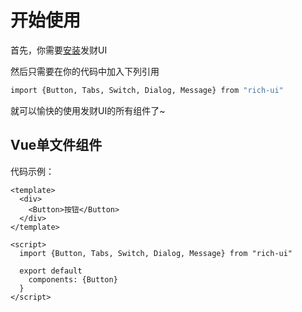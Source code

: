 # 开始使用

首先，你需要[安装](#/doc/install)发财UI

然后只需要在你的代码中加入下列引用

```bash
import {Button, Tabs, Switch, Dialog, Message} from "rich-ui"
```

就可以愉快的使用发财UI的所有组件了~

## Vue单文件组件

代码示例：

```
<template>
  <div>
    <Button>按钮</Button>
  </div>
</template>

<script>
  import {Button, Tabs, Switch, Dialog, Message} from "rich-ui"

  export default 
    components: {Button}
  }
</script>
```
